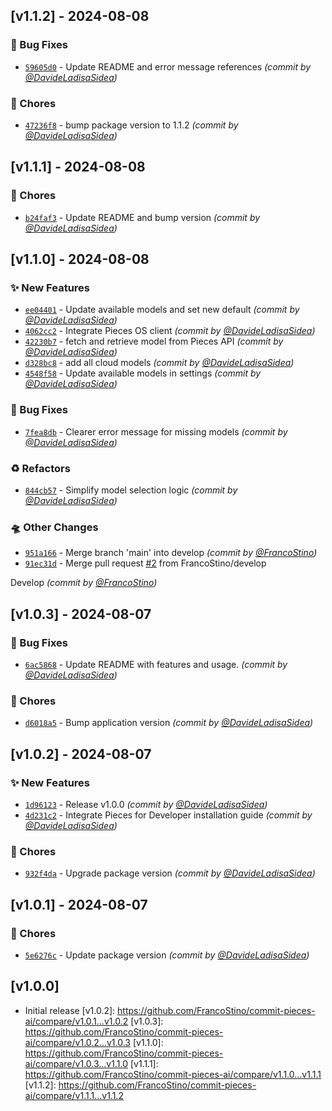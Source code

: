 ## [v1.1.2] - 2024-08-08
### :bug: Bug Fixes
- [`59605d0`](https://github.com/FrancoStino/commit-pieces-ai/commit/59605d091e398c270947e643598a9da3c0d4a2ab) - Update README and error message references *(commit by [@DavideLadisaSidea](https://github.com/DavideLadisaSidea))*

### :wrench: Chores
- [`47236f8`](https://github.com/FrancoStino/commit-pieces-ai/commit/47236f85a9adad9995e827e5761cef73f07d774c) - bump package version to 1.1.2 *(commit by [@DavideLadisaSidea](https://github.com/DavideLadisaSidea))*


## [v1.1.1] - 2024-08-08
### :wrench: Chores
- [`b24faf3`](https://github.com/FrancoStino/commit-pieces-ai/commit/b24faf3b3a55c6f587a202e24a20576cd10f46ed) - Update README and bump version *(commit by [@DavideLadisaSidea](https://github.com/DavideLadisaSidea))*


## [v1.1.0] - 2024-08-08
### :sparkles: New Features
- [`ee04401`](https://github.com/FrancoStino/commit-pieces-ai/commit/ee04401cfb685b2bfb606280ace6728a40a4c44b) - Update available models and set new default *(commit by [@DavideLadisaSidea](https://github.com/DavideLadisaSidea))*
- [`4062cc2`](https://github.com/FrancoStino/commit-pieces-ai/commit/4062cc21e3dbb8ef52883cdbb204f90d94a7aa83) - Integrate Pieces OS client *(commit by [@DavideLadisaSidea](https://github.com/DavideLadisaSidea))*
- [`42230b7`](https://github.com/FrancoStino/commit-pieces-ai/commit/42230b713d700bfa6d5c6d15705e505cd2e85c6a) - fetch and retrieve model from Pieces API *(commit by [@DavideLadisaSidea](https://github.com/DavideLadisaSidea))*
- [`d328bc8`](https://github.com/FrancoStino/commit-pieces-ai/commit/d328bc8624d7afa113fd07889b8e46a108a9e7e0) - add all cloud models *(commit by [@DavideLadisaSidea](https://github.com/DavideLadisaSidea))*
- [`4548f58`](https://github.com/FrancoStino/commit-pieces-ai/commit/4548f58e22c7c9c3bcaa02ba20158dc96a6d62d6) - Update available models in settings *(commit by [@DavideLadisaSidea](https://github.com/DavideLadisaSidea))*

### :bug: Bug Fixes
- [`7fea8db`](https://github.com/FrancoStino/commit-pieces-ai/commit/7fea8db6c176692b661df4936b811c1f8a9726d9) - Clearer error message for missing models *(commit by [@DavideLadisaSidea](https://github.com/DavideLadisaSidea))*

### :recycle: Refactors
- [`844cb57`](https://github.com/FrancoStino/commit-pieces-ai/commit/844cb57aff43191c35b605e55e7c61918ca8c445) - Simplify model selection logic *(commit by [@DavideLadisaSidea](https://github.com/DavideLadisaSidea))*

### :flying_saucer: Other Changes
- [`951a166`](https://github.com/FrancoStino/commit-pieces-ai/commit/951a166829fd444b8d88a4620b0ca9401993bc4d) - Merge branch 'main' into develop *(commit by [@FrancoStino](https://github.com/FrancoStino))*
- [`91ec31d`](https://github.com/FrancoStino/commit-pieces-ai/commit/91ec31d44a24e1b64add9793f11f18ed444bf616) - Merge pull request [#2](https://github.com/FrancoStino/commit-pieces-ai/pull/2) from FrancoStino/develop

Develop *(commit by [@FrancoStino](https://github.com/FrancoStino))*


## [v1.0.3] - 2024-08-07
### :bug: Bug Fixes
- [`6ac5868`](https://github.com/FrancoStino/commit-pieces-ai/commit/6ac58688b829fe97a62561ddb2d9437395b8add3) - Update README with features and usage. *(commit by [@DavideLadisaSidea](https://github.com/DavideLadisaSidea))*

### :wrench: Chores
- [`d6018a5`](https://github.com/FrancoStino/commit-pieces-ai/commit/d6018a5d30c4f3e75981e20d4a733e23e15fb3c0) - Bump application version *(commit by [@DavideLadisaSidea](https://github.com/DavideLadisaSidea))*


## [v1.0.2] - 2024-08-07
### :sparkles: New Features
- [`1d96123`](https://github.com/FrancoStino/commit-pieces-ai/commit/1d961231fc08a71fccaf2be3a79bd8c5e4a8668e) - Release v1.0.0 *(commit by [@DavideLadisaSidea](https://github.com/DavideLadisaSidea))*
- [`4d231c2`](https://github.com/FrancoStino/commit-pieces-ai/commit/4d231c20b2fa6a9336c6f5dc6956457e2a6e07a5) - Integrate Pieces for Developer installation guide *(commit by [@DavideLadisaSidea](https://github.com/DavideLadisaSidea))*

### :wrench: Chores
- [`932f4da`](https://github.com/FrancoStino/commit-pieces-ai/commit/932f4da7819bfd38b1ce3584423e58415b202793) - Upgrade package version *(commit by [@DavideLadisaSidea](https://github.com/DavideLadisaSidea))*


## [v1.0.1] - 2024-08-07
### :wrench: Chores
- [`5e6276c`](https://github.com/FrancoStino/commit-pieces-ai/commit/5e6276cf3b0f215217163ac431e3418b136d11fc) - Update package version *(commit by [@DavideLadisaSidea](https://github.com/DavideLadisaSidea))*


## [v1.0.0]

- Initial release
[v1.0.2]: https://github.com/FrancoStino/commit-pieces-ai/compare/v1.0.1...v1.0.2
[v1.0.3]: https://github.com/FrancoStino/commit-pieces-ai/compare/v1.0.2...v1.0.3
[v1.1.0]: https://github.com/FrancoStino/commit-pieces-ai/compare/v1.0.3...v1.1.0
[v1.1.1]: https://github.com/FrancoStino/commit-pieces-ai/compare/v1.1.0...v1.1.1
[v1.1.2]: https://github.com/FrancoStino/commit-pieces-ai/compare/v1.1.1...v1.1.2
